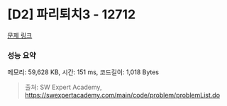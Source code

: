 # [D2] 파리퇴치3 - 12712 

[문제 링크](https://swexpertacademy.com/main/code/problem/problemDetail.do?contestProbId=AXuARWAqDkQDFARa) 

### 성능 요약

메모리: 59,628 KB, 시간: 151 ms, 코드길이: 1,018 Bytes



> 출처: SW Expert Academy, https://swexpertacademy.com/main/code/problem/problemList.do